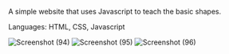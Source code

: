 A simple website that uses Javascript to teach the basic shapes.

Languages: HTML, CSS, Javascript

![Screenshot (94)](https://github.com/quangshuynh/Shapes-Teacher/assets/3589146/064774c5-e8cb-4a0e-aecc-aa5f4c3e6831)
![Screenshot (95)](https://github.com/quangshuynh/Shapes-Teacher/assets/3589146/517d928e-64f7-4e7c-a956-06514a7ccdfb)
![Screenshot (96)](https://github.com/quangshuynh/Shapes-Teacher/assets/3589146/bb6df469-a625-42a7-a7e8-91169167b6a2)
